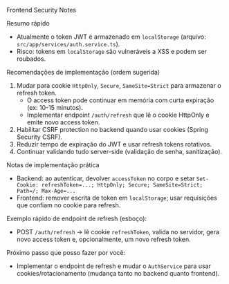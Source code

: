 Frontend Security Notes

Resumo rápido
- Atualmente o token JWT é armazenado em `localStorage` (arquivo: `src/app/services/auth.service.ts`).
- Risco: tokens em `localStorage` são vulneráveis a XSS e podem ser roubados.

Recomendações de implementação (ordem sugerida)
1) Mudar para cookie `HttpOnly`, `Secure`, `SameSite=Strict` para armazenar o refresh token.
   - O access token pode continuar em memória com curta expiração (ex: 10-15 minutos).
   - Implementar endpoint `/auth/refresh` que lê o cookie HttpOnly e emite novo access token.
2) Habilitar CSRF protection no backend quando usar cookies (Spring Security CSRF).
3) Reduzir tempo de expiração do JWT e usar refresh tokens rotativos.
4) Continuar validando tudo server-side (validação de senha, sanitização).

Notas de implementação prática
- Backend: ao autenticar, devolver `accessToken` no corpo e setar `Set-Cookie: refreshToken=...; HttpOnly; Secure; SameSite=Strict; Path=/; Max-Age=...`
- Frontend: remover escrita de token em `localStorage`; usar requisições que confiam no cookie para refresh.

Exemplo rápido de endpoint de refresh (esboço):
- POST `/auth/refresh` -> lê cookie `refreshToken`, valida no servidor, gera novo access token e, opcionalmente, um novo refresh token.

Próximo passo que posso fazer por você:
- Implementar o endpoint de refresh e mudar o `AuthService` para usar cookies/rotacionamento (mudança tanto no backend quanto frontend).
